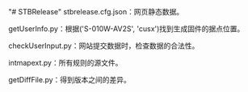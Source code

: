 "# STBRelease" 
stbrelease.cfg.json：网页静态数据。

getUserInfo.py：根据('S-010W-AV2S', 'cusx')找到生成固件的据点位置。

checkUserInput.py：网站提交数据时，检查数据的合法性。

intmapext.py：所有规则的源文件。

getDiffFile.py：得到版本之间的差异。

